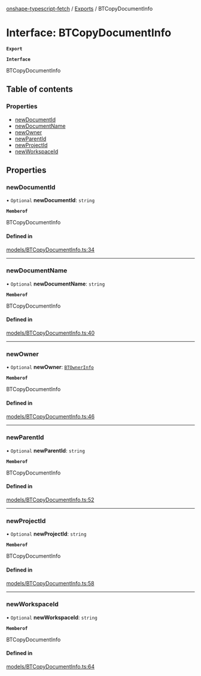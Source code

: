 [onshape-typescript-fetch](../README.md) / [Exports](../modules.md) / BTCopyDocumentInfo

# Interface: BTCopyDocumentInfo

**`Export`**

**`Interface`**

BTCopyDocumentInfo

## Table of contents

### Properties

- [newDocumentId](BTCopyDocumentInfo.md#newdocumentid)
- [newDocumentName](BTCopyDocumentInfo.md#newdocumentname)
- [newOwner](BTCopyDocumentInfo.md#newowner)
- [newParentId](BTCopyDocumentInfo.md#newparentid)
- [newProjectId](BTCopyDocumentInfo.md#newprojectid)
- [newWorkspaceId](BTCopyDocumentInfo.md#newworkspaceid)

## Properties

### newDocumentId

• `Optional` **newDocumentId**: `string`

**`Memberof`**

BTCopyDocumentInfo

#### Defined in

[models/BTCopyDocumentInfo.ts:34](https://github.com/toebes/onshape-typescript-fetch/blob/3e11ae1/models/BTCopyDocumentInfo.ts#L34)

___

### newDocumentName

• `Optional` **newDocumentName**: `string`

**`Memberof`**

BTCopyDocumentInfo

#### Defined in

[models/BTCopyDocumentInfo.ts:40](https://github.com/toebes/onshape-typescript-fetch/blob/3e11ae1/models/BTCopyDocumentInfo.ts#L40)

___

### newOwner

• `Optional` **newOwner**: [`BTOwnerInfo`](BTOwnerInfo.md)

**`Memberof`**

BTCopyDocumentInfo

#### Defined in

[models/BTCopyDocumentInfo.ts:46](https://github.com/toebes/onshape-typescript-fetch/blob/3e11ae1/models/BTCopyDocumentInfo.ts#L46)

___

### newParentId

• `Optional` **newParentId**: `string`

**`Memberof`**

BTCopyDocumentInfo

#### Defined in

[models/BTCopyDocumentInfo.ts:52](https://github.com/toebes/onshape-typescript-fetch/blob/3e11ae1/models/BTCopyDocumentInfo.ts#L52)

___

### newProjectId

• `Optional` **newProjectId**: `string`

**`Memberof`**

BTCopyDocumentInfo

#### Defined in

[models/BTCopyDocumentInfo.ts:58](https://github.com/toebes/onshape-typescript-fetch/blob/3e11ae1/models/BTCopyDocumentInfo.ts#L58)

___

### newWorkspaceId

• `Optional` **newWorkspaceId**: `string`

**`Memberof`**

BTCopyDocumentInfo

#### Defined in

[models/BTCopyDocumentInfo.ts:64](https://github.com/toebes/onshape-typescript-fetch/blob/3e11ae1/models/BTCopyDocumentInfo.ts#L64)
